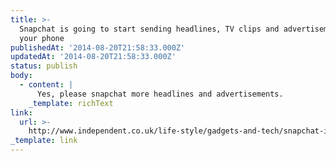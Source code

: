 ```yaml
---
title: >-
  Snapchat is going to start sending headlines, TV clips and advertisements to
  your phone
publishedAt: '2014-08-20T21:58:33.000Z'
updatedAt: '2014-08-20T21:58:33.000Z'
status: publish
body:
  - content: |
      Yes, please snapchat more headlines and advertisements.
    _template: richText
link:
  url: >-
    http://www.independent.co.uk/life-style/gadgets-and-tech/snapchat-is-going-to-start-sending-headlines-tv-clips-and-advertisements-to-your-phone-9680135.html
_template: link
---
```


